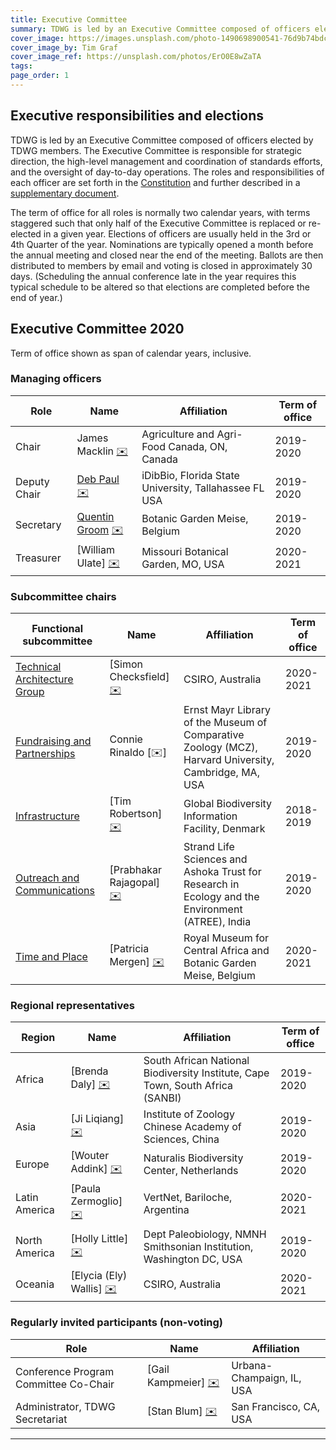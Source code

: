 ```yaml
---
title: Executive Committee
summary: TDWG is led by an Executive Committee composed of officers elected by TDWG members. The Executive Committee is responsible for strategic direction, the high-level management and coordination of standards efforts, and the oversight of day-to-day operations. This page shows the currently elected members of the Executive Committee, see the bottom of the page for previous compositions.
cover_image: https://images.unsplash.com/photo-1490698900541-76d9b74bdcac
cover_image_by: Tim Graf
cover_image_ref: https://unsplash.com/photos/ErO0E8wZaTA
tags: 
page_order: 1
---
```


## Executive responsibilities and elections

TDWG is led by an Executive Committee composed of officers elected by TDWG members. The Executive Committee is responsible for strategic direction, the high-level management and coordination of standards efforts, and the oversight of day-to-day operations. The roles and responsibilities of each officer are set forth in the [Constitution](../constitution/) and further described in a [supplementary document]({static}TDWG_Executive_Committee_RolesAndResponsibilities.pdf).

The term of office for all roles is normally two calendar years, with terms staggered such that only half of the Executive Committee is replaced or re-elected in a given year. Elections of officers are usually held in the 3rd or 4th Quarter of the year. Nominations are typically opened a month before the annual meeting and closed near the end of the meeting. Ballots are then distributed to members by email and voting is closed in approximately 30 days. (Scheduling the annual conference late in the year requires this typical schedule to be altered so that elections are completed before the end of year.) 

## Executive Committee 2020

Term of office shown as span of calendar years, inclusive.

### Managing officers

Role | Name | Affiliation | Term of office
--- | --- | --- | ---
Chair | James Macklin [✉️](mailto:james.macklin@agr.gc.ca) | Agriculture and Agri-Food Canada, ON, Canada | 2019-2020
Deputy Chair | [Deb Paul](./backgrounds/#deputy%20chair_1) [✉️](mailto:dpaul@fsu.edu) | iDibBio, Florida State University, Tallahassee FL USA | 2019-2020
Secretary | [Quentin Groom](./backgrounds/#secretary) [✉️](mailto:secretary@tdwg.org) | Botanic Garden Meise, Belgium | 2019-2020
Treasurer | [William Ulate] [✉️](mailto:treasurer@tdwg.org) | Missouri Botanical Garden, MO, USA | 2020-2021

### Subcommittee chairs

Functional subcommittee | Name | Affiliation | Term of office
--- | --- | --- | ---
[Technical Architecture Group](../committees/tag/) | [Simon Checksfield] [✉️](mailto:simon.checksfield@csiro.au) | CSIRO, Australia | 2020-2021
[Fundraising and Partnerships](../committees/fundraising/) | Connie Rinaldo  [✉️]| Ernst Mayr Library of the Museum of Comparative Zoology (MCZ), Harvard University, Cambridge, MA, USA | 2019-2020
[Infrastructure](../committees/infrastructure/) | [Tim Robertson] [✉️](mailto:trobertson@gbif.org) | Global Biodiversity Information Facility, Denmark | 2018-2019
[Outreach and Communications](../committees/outreach/) | [Prabhakar Rajagopal] [✉️](mailto:prabha.prabhakar@gmail.com) | Strand Life Sciences and Ashoka Trust for Research in Ecology and the Environment (ATREE), India | 2019-2020
[Time and Place](../committees/tardis/) | [Patricia Mergen] [✉️](mailto:mergen.patricia@gmail.com) | Royal Museum for Central Africa and Botanic Garden Meise, Belgium | 2020-2021

### Regional representatives

Region | Name | Affiliation | Term of office
--- | --- | --- | ---
Africa | [Brenda Daly] [✉️](mailto:B.Daly@sanbi.org.za) | South African National Biodiversity Institute, Cape Town, South Africa (SANBI) | 2019-2020
Asia | [Ji Liqiang] [✉️](mailto:ji@ioz.dot.cn) | Institute of Zoology Chinese Academy of Sciences, China | 2019-2020
Europe | [Wouter Addink] [✉️](mailto:wouter.addink@naturalis.nl) | Naturalis Biodiversity Center, Netherlands | 2019-2020
Latin America | [Paula Zermoglio] [✉️](mailto:pzermoglio@gmail.com) | VertNet, Bariloche, Argentina | 2020-2021
North America | [Holly Little] [✉️](mailto:littleh@si.edu) | Dept Paleobiology, NMNH Smithsonian Institution, Washington DC, USA | 2019-2020
Oceania | [Elycia (Ely) Wallis] [✉️](mailto:ely.wallis@csiro.au) | CSIRO, Australia | 2020-2021

### Regularly invited participants (non-voting)

Role | Name | Affiliation
--- | --- | ---
Conference Program Committee Co-Chair | [Gail Kampmeier] [✉️](mailto:gkamp@illinois.edu) | Urbana-Champaign, IL, USA
Administrator, TDWG Secretariat | [Stan Blum] [✉️](mailto:secretariat@tdwg.org) | San Francisco, CA, USA

--- 
